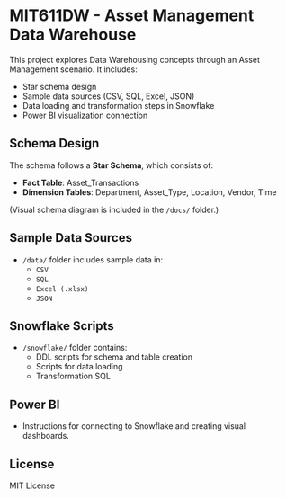 # MIT611DW - Asset Management Data Warehouse

This project explores Data Warehousing concepts through an Asset Management scenario. It includes:

- Star schema design
- Sample data sources (CSV, SQL, Excel, JSON)
- Data loading and transformation steps in Snowflake
- Power BI visualization connection

## Schema Design
The schema follows a **Star Schema**, which consists of:

- **Fact Table**: Asset_Transactions
- **Dimension Tables**: Department, Asset_Type, Location, Vendor, Time

(Visual schema diagram is included in the `/docs/` folder.)

## Sample Data Sources
- `/data/` folder includes sample data in:
  - `CSV`
  - `SQL`
  - `Excel (.xlsx)`
  - `JSON`

## Snowflake Scripts
- `/snowflake/` folder contains:
  - DDL scripts for schema and table creation
  - Scripts for data loading
  - Transformation SQL

## Power BI
- Instructions for connecting to Snowflake and creating visual dashboards.

## License
MIT License
